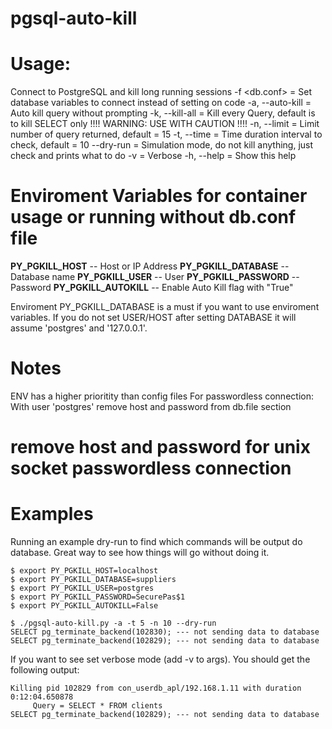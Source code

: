 # pgsql-auto-kill 

# Usage:

Connect to PostgreSQL and kill long running sessions
-f <db.conf>       =  Set database variables to connect instead of setting on code
-a, --auto-kill    =  Auto kill query without prompting
-k, --kill-all     =  Kill every Query, default is to kill SELECT only !!!! WARNING: USE WITH CAUTION !!!!
-n, --limit        =  Limit number of query returned, default = 15
-t, --time         =  Time duration interval to check, default = 10
--dry-run          =  Simulation mode, do not kill anything, just check and prints what to do
-v                 =  Verbose
-h, --help         =  Show this help

# Enviroment Variables for container usage or running without db.conf file

**PY_PGKILL_HOST** -- Host or IP Address
**PY_PGKILL_DATABASE** -- Database name
**PY_PGKILL_USER** -- User
**PY_PGKILL_PASSWORD** -- Password
**PY_PGKILL_AUTOKILL** -- Enable Auto Kill flag with "True"

Enviroment PY_PGKILL_DATABASE is a must if you want to use enviroment variables.
If you do not set USER/HOST after setting DATABASE it will assume 'postgres' and '127.0.0.1'.

# Notes

ENV has a higher prioritity than config files
For passwordless connection: With user 'postgres' remove host and password from db.file section 
# remove host and password for unix socket passwordless connection


# Examples 

Running an example dry-run to find which commands will be output do database. Great way to see how things will go without doing it.
```
$ export PY_PGKILL_HOST=localhost
$ export PY_PGKILL_DATABASE=suppliers
$ export PY_PGKILL_USER=postgres
$ export PY_PGKILL_PASSWORD=SecurePas$1
$ export PY_PGKILL_AUTOKILL=False

$ ./pgsql-auto-kill.py -a -t 5 -n 10 --dry-run
SELECT pg_terminate_backend(102830); --- not sending data to database
SELECT pg_terminate_backend(102829); --- not sending data to database
```

If you want to see set verbose mode (add -v to args). You should get the following output:
```
Killing pid 102829 from con_userdb_apl/192.168.1.11 with duration 0:12:04.650878
     Query = SELECT * FROM clients 
SELECT pg_terminate_backend(102829); --- not sending data to database
```